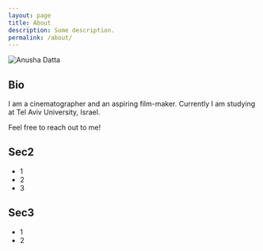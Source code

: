 ```yaml
---
layout: page
title: About
description: Some description.
permalink: /about/
---
```


<img class="img-rounded" src="/assets/img/profile_ad.jpg" alt="Anusha Datta">

## Bio

I am a cinematographer and an aspiring film-maker. Currently I am studying at Tel Aviv University, Israel.

Feel free to reach out to me!

## Sec2

- 1
- 2
- 3

## Sec3

- 1
- 2
